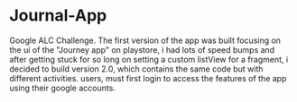 # Journal-App
Google ALC Challenge. The first version of the app was built focusing on the ui of the "Journey app"
on playstore, i had lots of speed bumps and after getting stuck for so long on setting a custom listView for a fragment, i decided to build version 2.0, which contains the same code but with different activities.
users, must first login to access the features of the app using their google accounts.
